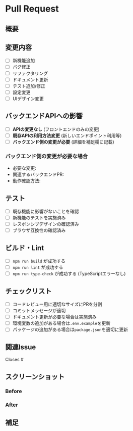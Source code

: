 # Pull Request

## 概要
<!-- このPRで何を変更するかを簡潔に説明 -->

## 変更内容
- [ ] 新機能追加
- [ ] バグ修正
- [ ] リファクタリング
- [ ] ドキュメント更新
- [ ] テスト追加/修正
- [ ] 設定変更
- [ ] UIデザイン変更

## バックエンドAPIへの影響
- [ ] **APIの変更なし** (フロントエンドのみの変更)
- [ ] **既存APIの利用方法変更** (新しいエンドポイント利用等)
- [ ] **バックエンド側の変更が必要** (詳細を補足欄に記載)

### バックエンド側の変更が必要な場合
<!-- 以下を記載してください -->
- 必要な変更: 
- 関連するバックエンドPR: 
- 動作確認方法: 

## テスト
- [ ] 既存機能に影響がないことを確認
- [ ] 新機能のテストを実施済み
- [ ] レスポンシブデザインの確認済み
- [ ] ブラウザ互換性の確認済み

## ビルド・Lint
- [ ] `npm run build` が成功する
- [ ] `npm run lint` が成功する
- [ ] `npm run type-check` が成功する (TypeScriptエラーなし)

## チェックリスト
- [ ] コードレビュー用に適切なサイズにPRを分割
- [ ] コミットメッセージが適切
- [ ] ドキュメント更新が必要な場合は実施済み
- [ ] 環境変数の追加がある場合は`.env.example`を更新
- [ ] パッケージの追加がある場合は`package.json`を適切に更新

## 関連Issue
<!-- 関連するIssue番号があれば記載 -->
Closes #

## スクリーンショット
<!-- UIに変更がある場合は Before/After のスクリーンショット -->
### Before
<!-- 変更前のスクリーンショット -->

### After
<!-- 変更後のスクリーンショット -->

## 補足
<!-- その他、レビューアーに伝えたいことがあれば記載 -->